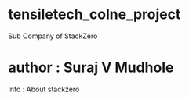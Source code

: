 # tensiletech_colne_project
Sub Company of StackZero
# author : Suraj V Mudhole <br>
Info : About stackzero
